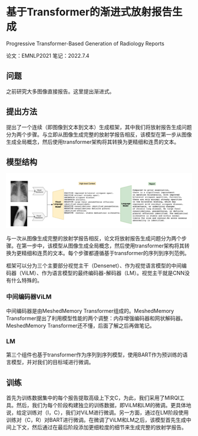 # 基于Transformer的渐进式放射报告生成

Progressive Transformer-Based Generation of Radiology Reports

论文：EMNLP2021 笔记：2022.7.4

## 问题

之前研究大多图像直接报告。这里提出渐进式。

## 提出方法

提出了一个连续（即图像到文本到文本）生成框架，其中我们将放射报告生成问题分为两个步骤。与立即从图像生成完整的放射学报告相反，该模型在第一步从图像生成全局概念，然后使用transformer架构将其转换为更精细和连贯的文本。

## 模型结构

<img src="../image/image-20220704204329344.png" alt="image-20220704204329344" style="zoom: 80%;" />

与一次从图像生成完整的放射学报告相反，论文将放射报告生成问题分为两个步骤。在第一步中，该模型从图像生成全局概念，然后使用transformer架构将其转换为更精细和连贯的文本。每个步骤都遵循基于transformer的序列到序列范例。

框架可以分为三个主要部分视觉主干（Densenet）、作为视觉语言模型的中间编码器（ViLM）、作为语言模型的最终编码器-解码器（LM）。视觉主干就是CNN没有什么特殊的。

### 中间编码器ViLM

中间编码器是由MeshedMemory Transformer组成的。MeshedMemory Transformer提出了利用模型性能的两个调整：内存增强编码器和网状解码器。MeshedMemory Transformer还不懂，后面了解之后再做笔记。

### LM

第三个组件也基于transformer作为序列到序列模型，使用BART作为预训练的语言模型，并对我们的目标域进行微调。

## 训练

首先为训练数据集中的每个报告提取高级上下文C，为此，我们采用了MIRQI工具。然后，我们为每个阶段构建独立的训练数据，即ViLM和LM的微调。更具体地说，给定训练对（I，C），我们对ViLM进行微调。另一方面，通过在LM阶段使用训练对（C，R）对BART进行微调。在微调了ViLM和LM之后，该模型首先生成中间上下文，然后通过在最后阶段添加更细粒度的细节来生成完整的放射学报告。
